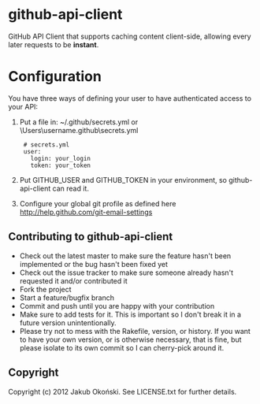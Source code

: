 # github-api-client

GitHub API Client that supports caching content client-side, allowing every later requests to be **instant**.

# Configuration
You have three ways of defining your user to have authenticated access to your API:
  
1. Put a file in: ~/.github/secrets.yml or \Users\username\.github\secrets.yml

        # secrets.yml
        user:
          login: your_login
          token: your_token

2. Put GITHUB_USER and GITHUB_TOKEN in your environment, so github-api-client can read it.
3. Configure your global git profile as defined here http://help.github.com/git-email-settings
  
## Contributing to github-api-client
 
* Check out the latest master to make sure the feature hasn't been implemented or the bug hasn't been fixed yet
* Check out the issue tracker to make sure someone already hasn't requested it and/or contributed it
* Fork the project
* Start a feature/bugfix branch
* Commit and push until you are happy with your contribution
* Make sure to add tests for it. This is important so I don't break it in a future version unintentionally.
* Please try not to mess with the Rakefile, version, or history. If you want to have your own version, or is otherwise necessary, that is fine, but please isolate to its own commit so I can cherry-pick around it.

## Copyright

Copyright (c) 2012 Jakub Okoński. See LICENSE.txt for
further details.

